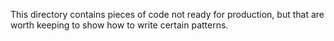 This directory contains pieces of code not ready for production, but that are
worth keeping to show how to write certain patterns.
